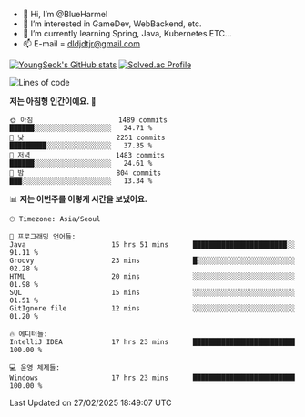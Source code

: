 - 👋 Hi, I’m @BlueHarmel
- 👀 I’m interested in GameDev, WebBackend, etc.
- 🌱 I’m currently learning Spring, Java, Kubernetes ETC...
- 📫 E-mail = dldjdtjr@gmail.com

[![YoungSeok's GitHub stats](https://github-readme-stats.vercel.app/api?username=BlueHarmel&show_icons=true&theme=transparent)](https://github.com/anuraghazra/github-readme-stats)
[![Solved.ac Profile](http://mazassumnida.wtf/api/v2/generate_badge?boj=dldjdtjr)](https://solved.ac/dldjdtjr/)

<!--START_SECTION:waka-->
![Lines of code](https://img.shields.io/badge/%EC%A0%80%EB%8A%94%20%EC%97%AC%ED%83%9C%EA%B9%8C%EC%A7%80%20-46.7%20million%20%EC%A4%84%EC%9D%98%20%EC%BD%94%EB%93%9C%EB%A5%BC%20%EC%9E%91%EC%84%B1%ED%96%88%EC%96%B4%EC%9A%94.-blue)

**저는 아침형 인간이에요. 🐤** 

```text
🌞 아침                     1489 commits        ██████░░░░░░░░░░░░░░░░░░░   24.71 % 
🌆 낮　                     2251 commits        █████████░░░░░░░░░░░░░░░░   37.35 % 
🌃 저녁                     1483 commits        ██████░░░░░░░░░░░░░░░░░░░   24.61 % 
🌙 밤　                     804 commits         ███░░░░░░░░░░░░░░░░░░░░░░   13.34 % 
```


📊 **저는 이번주를 이렇게 시간을 보냈어요.** 

```text
🕑︎ Timezone: Asia/Seoul

💬 프로그래밍 언어들: 
Java                     15 hrs 51 mins      ███████████████████████░░   91.11 % 
Groovy                   23 mins             █░░░░░░░░░░░░░░░░░░░░░░░░   02.28 % 
HTML                     20 mins             ░░░░░░░░░░░░░░░░░░░░░░░░░   01.98 % 
SQL                      15 mins             ░░░░░░░░░░░░░░░░░░░░░░░░░   01.51 % 
GitIgnore file           12 mins             ░░░░░░░░░░░░░░░░░░░░░░░░░   01.20 % 

🔥 에디터들: 
IntelliJ IDEA            17 hrs 23 mins      █████████████████████████   100.00 % 

💻 운영 체제들: 
Windows                  17 hrs 23 mins      █████████████████████████   100.00 % 
```


 Last Updated on 27/02/2025 18:49:07 UTC
<!--END_SECTION:waka-->
<!---
BlueHarmel/BlueHarmel is a ✨ special ✨ repository because its `README.md` (this file) appears on your GitHub profile.
You can click the Preview link to take a look at your changes.
--->

